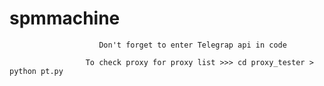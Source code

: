 # spmmachine

                        Don't forget to enter Telegrap api in code
                        
                     To check proxy for proxy list >>> cd proxy_tester > python pt.py
    
